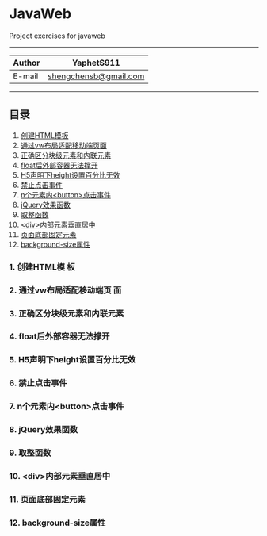 # JavaWeb
Project exercises for javaweb

****

|Author|YaphetS911|
|---|---
|E-mail|shengchensb@gmail.com


****
## 目录
1. [创建HTML模板](#1.创建HTML模板)
2. [通过vw布局适配移动端页面](#2.通过vw布局适配移动端页面)
3. [正确区分块级元素和内联元素](#3.正确区分块级元素和内联元素)
4. [float后外部容器无法撑开](#4.float后外部容器无法撑开)
5. [H5声明下height设置百分比无效](#5.H5声明下height设置百分比无效)
6. [禁止点击事件](#6.禁止点击事件)
7. [n个元素内\<button>点击事件](#7.n个元素内<button>点击事件)
8. [jQuery效果函数](#8.jQuery效果函数)
9. [取整函数](#9.取整函数)
10. [\<div>内部元素垂直居中](#10<div>内部元素垂直居中)
11. [页面底部固定元素](#11.页面底部固定元素)
12. [background-size属性](#12.background-size属性)

### 1. 创建HTML模     板
### 2. 通过vw布局适配移动端页      面
### 3. 正确区分块级元素和内联元素
### 4. float后外部容器无法撑开
### 5. H5声明下height设置百分比无效
### 6. 禁止点击事件
### 7. n个元素内\<button>点击事件
### 8. jQuery效果函数
### 9. 取整函数
### 10. \<div>内部元素垂直居中
### 11. 页面底部固定元素
### 12. background-size属性
